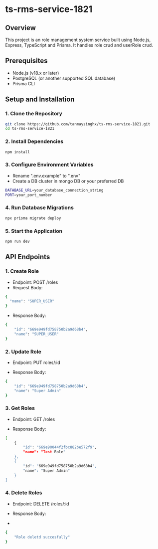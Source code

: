 # ts-rms-service-1821

## Overview

This project is an role management system service built using Node.js, Express, TypeScript and Prisma. It handles role crud and userRole crud.

## Prerequisites

- Node.js (v18.x or later)
- PostgreSQL (or another supported SQL database)
- Prisma CLI

## Setup and Installation

### 1. Clone the Repository

```bash
git clone https://github.com/tanmaysinghx/ts-rms-service-1821.git
cd ts-rms-service-1821

```

### 2. Install Dependencies

```bash
npm install

```

### 3. Configure Environment Variables

- Rename ".env.example" to ".env"
- Create a DB cluster in mongo DB or your preferred DB

```bash
DATABASE_URL=your_database_connection_string
PORT=your_port_number

```

### 4. Run Database Migrations

```bash
npx prisma migrate deploy

```

### 5. Start the Application

```bash
npm run dev

```

## API Endpoints

### 1. Create Role

- Endpoint: POST /roles
- Request Body:

```bash
{
  "name": "SUPER_USER"
}


```

- Response Body:
  
```bash
{
    "id": "669e949fd758750b2a9d68b4",
    "name": "SUPER_USER"
}

```

### 2. Update Role

- Endpoint: PUT roles/:id

- Response Body:
  
```bash
{
    "id": "669e949fd758750b2a9d68b4",
    "name": "Super Admin"
}

```

### 3. Get Roles

- Endpoint: GET /roles

- Response Body:
  
```bash
[
    {
        "id": "669e90044f2fbc882be572f9",
        "name": "Test Role"
    },
    {
        "id": "669e949fd758750b2a9d68b4",
        "name": "Super Admin"
    }
]

```

### 4. Delete Roles

- Endpoint: DELETE /roles/:id

- Response Body:
- 
```bash
{
    "Role deletd succesfully"
}

```
